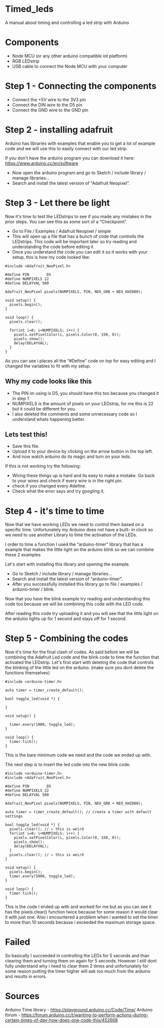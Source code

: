 # Timed_leds
A manual about timing and controlling a led strip with Arduino

# Components
- Node MCU (or any other arduino compatible iot platform)
- RGB LEDstrip
- USB cable to connect the Node MCU with your computer

# Step 1 - Connecting the components


- Connect the +5V wire to the 3V3 pin
- Connect the DIN wire to the D5 pin
- Connect the GND wire to the GND pin

# Step 2 - installing adafruit
Arduino has libraries with examples that enable you to get a lot of example code and we will use this to easily connect with our led strip.

If you don't have the arduino program you can download it here: https://www.arduino.cc/en/software 

- Now open the arduino program and go to Sketch  / include library / manage libraries…
- Search and install the latest version of  "Adafruit Neopixel".

# Step 3 - Let there be light
Now it's time to test the LEDstrips to see if you made any mistakes in the prior steps. You can see this as some sort of a “Checkpoint”.

- Go to File / Examples / Adafruit Neopixel / simple
- This will open up a file that has a bunch of code that controlls the LEDstrips. This code will be important later so try reading and understanding the code before editing it
- Once you understand the code you can edit it so it works with your setup, this is how my code looked like: 



```
#include <Adafruit_NeoPixel.h>

#define PIN        D5
#define NUMPIXELS 22
#define DELAYVAL 500

Adafruit_NeoPixel pixels(NUMPIXELS, PIN, NEO_GRB + NEO_KHZ800);

void setup() {
  pixels.begin();
}

void loop() {
  pixels.clear(); 

  for(int i=0; i<NUMPIXELS; i++) { 
    pixels.setPixelColor(i, pixels.Color(0, 150, 0));
    pixels.show(); 
    delay(DELAYVAL);
  }
}
```

As you can see i places all the “#Define” code on top for easy editing and I changed the variables to fit with my setup.

## Why my code looks like this
- The PIN im using is D5, you should have this too because you changed it in step 1
- NUMPIXELS is the amount of pixels on your LEDstrip, for me this is 22 but it could be different for you.
- I also deleted the comments and some unnecessary code so I understand whats happening better.

## Lets test this!
- Save this file.
- Upload it to your device by clicking on the arrow button in the top left.
- And now watch arduino do its magic and turn on your leds.

If this is not working try the following:
- Wiring these things up is hard and its easy to make a mistake. Go back to your wires and check if every wire is in the right pin.
- check if you changed every #define.
- Check what the error says and try googling it.

# Step 4 - it's time to time
Now that we have working LEDs we need to control them based on a specific time. Unfortunately my Arduino does not have a built- in clock so we need to use another Library to time the activation of the LEDs. 

I order to time a function I used the “arduino-timer” library that has a example that makes the little light on the arduino blink so we can combine these 2 examples

Let's start with installing this library and opening the example.

- Go to Sketch  / include library / manage libraries…
- Search and install the latest version of  "arduino-timer".
- After you successfully installed this library go to file / examples / arduino-timer / blink.

Now that you have the blink example try reading and understanding this code too because we will be combining this code with the LED code.

After reading this code try uploading it and you will see that the little light on the arduino lights up for 1 second and stays off for 1 second.

# Step 5 - Combining the codes
Now it's time for the final clash of codes. As said before we will be combining the Adafruit Led code and the blink code to time the function that activated the LEDstrip. Let's first start with deleting the code that controls the blinking of the little led on the arduino. (make sure you dont delete the functions themselves)

```
#include <arduino-timer.h>

auto timer = timer_create_default();

bool toggle_led(void *) {

}

void setup() {

  timer.every(1000, toggle_led);
}

void loop() {
  timer.tick();
}
```

This is the bare minimum code we need and the code we ended up with. 

The next step is to insert the led code into the new blink code.

```
#include <arduino-timer.h>
#include <Adafruit_NeoPixel.h>

#define PIN        D5
#define NUMPIXELS 22
#define DELAYVAL 500

Adafruit_NeoPixel pixels(NUMPIXELS, PIN, NEO_GRB + NEO_KHZ800);

auto timer = timer_create_default(); // create a timer with default settings

bool toggle_led(void *) {
  pixels.clear(); // ← this is weird
  for(int i=0; i<NUMPIXELS; i++) { 
    pixels.setPixelColor(i, pixels.Color(0, 150, 0));
    pixels.show(); 
    delay(DELAYVAL);
  }
  pixels.clear(); // ← this is weird
}

void setup() {
  pixels.begin();
  timer.every(5000, toggle_led);
}

void loop() {
  timer.tick();
}

```

This is the code I ended up with and worked for me but as you can see it has the pixels.clear() function twice because for some reason it would clear it with just one. Also i encountered a problem when i wanted to set the timer to more than 10 seconds because i exceeded the maximum storage space.

# Failed
So basically I succeeded in controlling the LEDs for 5 seconds and than clearing them and turning them on again for 5 seconds. However I still dont fully understand why i need to clear them 2 times and unfortunately for some reason putting the timer higher will ask too much from the arduino and results in errors.

# Sources
Arduino Time library - https://playground.arduino.cc/Code/Time/
Arduino forum - https://forum.arduino.cc/t/wanting-to-perform-actions-during-certain-times-of-day-how-does-one-code-this/452668 


